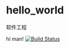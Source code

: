 # hello_world
软件工程

hi man!
[![Build Status](https://travis-ci.org/weiqipan/hello_world.svg?branch=master)](https://travis-ci.org/weiqipan/hello_world)

